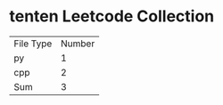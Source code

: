 # tenten Leetcode Collection

<table><tr><td>File Type</td><td>Number</td></tr><tr><td>py</td><td>1</td></tr><tr><td>cpp</td><td>2</td></tr><tr><td>Sum</td><td>3</td></tr></table>
